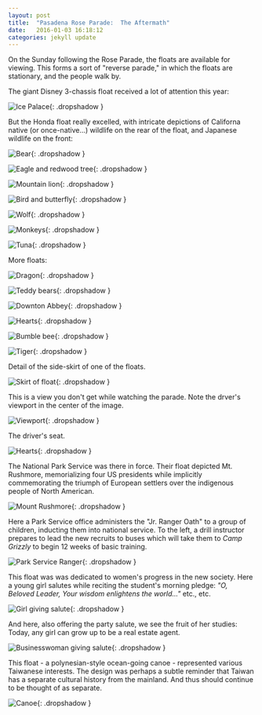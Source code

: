 ```yaml
---
layout: post
title:  "Pasadena Rose Parade:  The Aftermath"
date:   2016-01-03 16:18:12
categories: jekyll update
---
```

On the Sunday following the Rose Parade, the floats are available for viewing.  This forms a sort of "reverse parade," in which the floats are stationary, and the people walk by.  

The giant Disney 3-chassis float received a lot of attention this year:

![Ice Palace](/images/2016-01-03_floats/ice_palace.png){: .dropshadow }  

But the Honda float really excelled, with intricate depictions of Californa native (or once-native...) wildlife on the rear of the float, and Japanese wildlife on the front:

![Bear](/images/2016-01-03_floats/bear.png){: .dropshadow }  

![Eagle and redwood tree](/images/2016-01-03_floats/eagle.png){: .dropshadow }  

![Mountain lion](/images/2016-01-03_floats/lion.png){: .dropshadow }  

![Bird and butterfly](/images/2016-01-03_floats/bird_and_butterfly.png){: .dropshadow }  

![Wolf](/images/2016-01-03_floats/wolf.png){: .dropshadow }  

![Monkeys](/images/2016-01-03_floats/monkeys.png){: .dropshadow }  

![Tuna](/images/2016-01-03_floats/tuna.png){: .dropshadow }  


More floats:

![Dragon](/images/2016-01-03_floats/dragon.png){: .dropshadow }  

![Teddy bears](/images/2016-01-03_floats/gummy_bears.png){: .dropshadow }  

![Downton Abbey](/images/2016-01-03_floats/abbey.png){: .dropshadow }  

![Hearts](/images/2016-01-03_floats/hearts.png){: .dropshadow }  

![Bumble bee](/images/2016-01-03_floats/bumble_bee.png){: .dropshadow }  

![Tiger](/images/2016-01-03_floats/tiger.png){: .dropshadow }  

Detail of the side-skirt of one of the floats.  

![Skirt of float](/images/2016-01-03_floats/detail_of_skirt.png){: .dropshadow }  

This is a view you don't get while watching the parade.  Note the drver's viewport in the center of the image.  

![Viewport](/images/2016-01-03_floats/viewport.png){: .dropshadow }  

The driver's seat.  

![Hearts](/images/2016-01-03_floats/cockpit.png){: .dropshadow }  

The National Park Service was there in force.  Their float depicted Mt. Rushmore, memorializing four US presidents while implicitly commemorating the triumph of European settlers over the indigenous people of North American.

![Mount Rushmore](/images/2016-01-03_floats/rushmore.png){: .dropshadow }  

Here a Park Service office administers the "Jr. Ranger Oath" to a group of children, inducting them into national service.  To the left, a drill instructor prepares to lead the new recruits to buses which will take them to *Camp Grizzly* to begin 12 weeks of basic training.

![Park Service Ranger](/images/2016-01-03_floats/oath.png){: .dropshadow }  

This float was was dedicated to women's progress in the new society.  Here a young girl salutes while reciting the student's morning pledge:  *"O, Beloved Leader, Your wisdom enlightens the world..."* etc., etc.  

![Girl giving salute](/images/2016-01-03_floats/hail_science.png){: .dropshadow }  

And here, also offering the party salute, we see the fruit of her studies: Today, any girl can grow up to be a real estate agent.  

![Businesswoman giving salute](/images/2016-01-03_floats/real_estate_agent.png){: .dropshadow }  

This float - a polynesian-style ocean-going canoe - represented various Taiwanese interests.  The design was perhaps a subtle reminder that Taiwan has a separate cultural history from the mainland.  And thus should continue to be thought of as separate.  

![Canoe](/images/2016-01-03_floats/canoe.png){: .dropshadow }  
